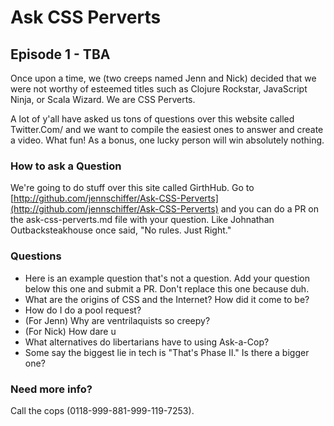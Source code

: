 # Ask CSS Perverts
## Episode 1 - TBA

Once upon a time, we (two creeps named Jenn and Nick) decided that we were not worthy of esteemed titles such as Clojure Rockstar, JavaScript Ninja, or Scala Wizard. We are CSS Perverts.

A lot of y'all have asked us tons of questions over this website called Twitter.Com/ and we want to compile the easiest ones to answer and create a video. What fun! As a bonus, one lucky person will win absolutely nothing.

### How to ask a Question

We're going to do stuff over this site called GirthHub. Go to [http://github.com/jennschiffer/Ask-CSS-Perverts](http://github.com/jennschiffer/Ask-CSS-Perverts) and you can do a PR on the ask-css-perverts.md file with your question. Like Johnathan Outbacksteakhouse once said, "No rules. Just Right."

### Questions

* Here is an example question that's not a question. Add your question below this one and submit a PR. Don't replace this one because duh.
* What are the origins of CSS and the Internet? How did it come to be?
* How do I do a pool request?
* (For Jenn) Why are ventrilaquists so creepy?
* (For Nick) How dare u
* What alternatives do libertarians have to using Ask-a-Cop?
* Some say the biggest lie in tech is "That's Phase II." Is there a bigger one?

### Need more info?

Call the cops (0118-999-881-999-119-7253).
